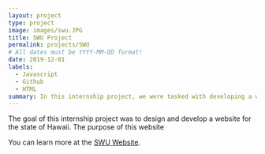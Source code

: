 ```yaml
---
layout: project
type: project
image: images/swu.JPG
title: SWU Project
permalink: projects/SWU
# All dates must be YYYY-MM-DD format!
date: 2019-12-01
labels:
  - Javascript
  - Github
  - HTML
summary: In this internship project, we were tasked with developing a webpage for the state.
---
```


The goal of this internship project was to design and develop a website for the state of Hawaii. The purpose of this website 

You can learn more at the [SWU Website](https://dev.cimp2021.datahouse.com/Home).
